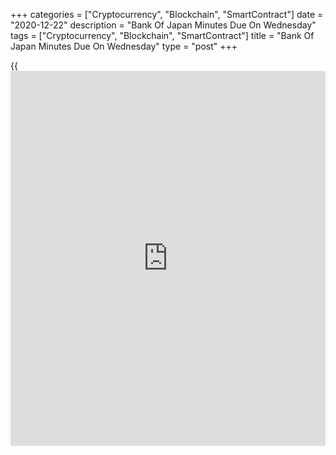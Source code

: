 +++
categories = ["Cryptocurrency", "Blockchain", "SmartContract"]
date = "2020-12-22"
description = "Bank Of Japan Minutes Due On Wednesday"
tags = ["Cryptocurrency", "Blockchain", "SmartContract"]
title = "Bank Of Japan Minutes Due On Wednesday"
type = "post"
+++

{{<iframe id="large-banner" src="https://www.bounty.group/#slide=14.0" width="100%" height="600" scrolling="no" style="border: 0px solid rgb(216, 221, 230); border-radius: 3px;">}}

The Bank of Japan will on Wednesday release the minutes from its
monetary [policy](https://www.fintechee.com/policy/) meeting on October 28 and 29, highlighting a modest day
for Asia-Pacific economic activity.

At the meeting, the BoJ maintained its monetary [policy](https://www.fintechee.com/policy/) easing as widely
expected, holding its benchmark interest rate at -0.1 percent. The bank
will continue to purchase necessary amount of Japanese government bonds
without setting an upper limit so that 10-year JGB yields will remain at
around zero percent. It also raised its growth projections.

Japan also will see final October numbers for its leading and coincident
economic indexes. The leading index is pegged at 93.8, up from 93.3 in
September - while the coincident is expected to climb to 89.7 from 84.8
a month earlier.

Australia will provide November numbers for private sector credit; in
October, credit was flat on month and up 1.8 percent on year.

Singapore will release November figures for consumer prices; in October,
overall inflation was down 0.4 percent on month and 0.2 percent on year.
Core CPI also was down 0.2 percent on year.

Taiwan will provide November numbers for industrial production and
retail sales. In October, output was up 7.06 percent on year and sales
were up an annual 3.26 percent.

The central bank in Thailand will wrap up its monetary [policy](https://www.fintechee.com/policy/) meeting
and then announce its decision on interest rates. The central bank is
widely expected to keep its benchmark lending rate unchanged at 0.5
percent.

For comments and feedback [contact](https://www.playgroundfx.com/contact/): editorial@rtt[news](https://www.letsplayfx.com/blog/forex-news-website/).com

[Economic News][1]

 **What parts of the world are seeing the best (and worst) economic
performances lately? Click[here][2] to check out our [Econ Scorecard][2]
and find out! See up-to-the-moment [ranking](https://www.playgroundfx.com/blog/crypto-exchange-ranking/)s for the best and worst
performers in [GDP][2], [unemployment rate][3], [inflation][4] and much
more.**

   1. www.rtt[news](https://www.letsplayfx.com/blog/forex-news-website/).com/Content/EconomicNews.aspx
   2. www.rtt[news](https://www.letsplayfx.com/blog/forex-news-website/).com/economic-scorecard/world-rank/GDP/highest-performance.aspx
   3. www.rtt[news](https://www.letsplayfx.com/blog/forex-news-website/).com/economic-scorecard/world-rank/unemployment-rate/lowest-performance.aspx
   4. www.rtt[news](https://www.letsplayfx.com/blog/forex-news-website/).com/economic-scorecard/world-rank/CPI/highest-performance.aspx
